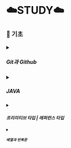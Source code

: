 # ☁️STUDY☁️

### **📝 기초**
<details>
  <summary><h5><strong>Git과 Github</strong></h5></summary>
  
  <small>
  **Git**<br>
    - 버전 제어 시스템<br><br>

  역할 <br>
    - repositories를 사용하여 프로젝트 관리<br>
    - 로컬 복사본에서 작업하기 위한 프로젝트 clone<br>
    - staging / commit<br>
    - branch / merge<br>
    - pull<br>
    - push<br><br>

  작업 과정<br>
    1. 폴더에서 Git 초기화 (init) > repository 만듦<br>
    2. 파일이 변경/추가/삭제 > 수정<br>
    3. stage에 추가할 수정된 파일 선택<br>
    4. staging된 파일 commit<br><br>

  Git을 사용하는 이유<br>
    - 개발자의 70% 이상이 사용중<br>
    - 어디서나 협업 가능<br>
    - 프로젝트 전체 내역 보기 가능<br>
    - 이전 버전으로 돌아가기 가능<br><br>

  Git 버전 확인 : git --version<br>
  DefaultBranch 확인 : git config --get init.defaultBranch<br>
  DefaultBranch 변경 : git config --global init.defaultBranch main<br><br>

  Git 설정 | user.name ,  user.email<br>
    - 로컬의 모든 저장소에 대한 사용자 이름과 이메일 설정<br>
    - git config --global user.name "사용자 이름"<br>
    - git config --global user.email "사용자 이메일"<br><br>

  mkdir | make directory <br>
    - 새로운 디렉토리(폴더)를 생성하는 명령어<br>
    - 현재 작업 중인 디렉토리 또는 지정된 경로에 새로운 디렉토리 생성<br>
    - mkdir workspace<br><br>
    
  cd | change directory<br>
    - 현재 작업 디렉토리를 변경하는 명령어<br>
    - 터미널에서 작업할 디렉토리 이동<br>
    - cd workspace<br><br>

  Git 초기화 : git init<br>
  Git 새파일 추가<br>
    - 빈 Repo에 파일 추가되면 모든 파일 추적 불가<br>
    - Git에서 추적하도록 하려면 파일 staging / staging 환경에 추가<br>
  Git 확인 : git status<br><br>

  Git Staging 환경<br>
    - 작업하는 동안 파일 추가/편집/제거 가능<br>
    - 작업의 일부를 완료할 때마다 Staging 환경에 추가해야함<br>
    - Staging된 파일은 작업 중인 저장소에 commit할 준비가 된 파일<br><br>

  git 폴더에 저장 > staging 환경에 추가 > commit<br>
  staging 환경에 추가 : git add 파일명<br>
  현재 디렉터리에 모든 파일을 staging 환경에 추가 : git add --all<br><br>

  Git Commit<br>
    - commit해야 진행 상황과 변경 사항 추적 가능<br>
    - commit할 때 commit message 포함 명확하게<br>
    - git commit -m "메시지 내용"<br><br>

  git status --short<br>
    - ?? : 추적되지 않은 파일<br>
    - A : 추가된 파일<br>
    - M : 수정된<br>
    - D : 삭제된<br><br>

  git commit -a -m "커밋 메시지"<br>
    - staging 환경 건너뛰고 바로 커밋 가능<br>
    - 권장하지 않음<br><br>

  커밋 로그 확인 : git log<br><br>

  Git 도움말<br>
    - git 명령어 -help : 특정 명령에 대해<br>
    - git 명령어 --all : 가능한 모든 명령 보기<br>
        - 터미널 목록보기에 갇히면, shift+G (목록끝 이동), q키로 종료<br><br>

  Git Branch<br>
    - 메인 repo의 새로운/별도의 버전<br>
    - main 브랜치에 영향을 주지 않고 프로젝트의 다양한 부분 작업<br>
    - 작업이 완료되면 기본 프로젝트와 병합 가능<br>
    - 작업 중인 프로젝트를 방해하거나 망가뜨리고 싶지 않을 때 : 새로운 branch 만들어서 작업<br>
        : git branch 브랜치명<br>
    - branch 확인 : git branch<br>
    - branch 변경(checkout) : git checkout 브랜치명<br>
    - 해당 branch가 없으면 새 branch 생성하고 이동 : git checkout -b 브랜치명<br><br>

  Branch 병합 (Merge)<br>
    - 메인 branch에서 작업<br>
    - git merge "병합할 branch명"<br>
    - 병합 후 임시 브런치 삭제 : git branch -d 브랜치명<br><br>

  git remote add origin 리모트repoURL<br><br>

  git push --set-upstream origin main<br>
    - main 브랜치를 originURL에 push, 기본 remote branch 설정<br>
    - 처음 인증 에러가 나면 : git credential -cache exit<br>
  </small>
</details>


<details>
  <summary><h5><strong>JAVA</strong></h5></summary>

  
  <small>
  **JAVA**<br><br>

  줄바꿈<br>
    - System.out.println : 줄바꿈 O<br>
    - System.out.print : 줄바꿈 X<br><br>

  주석 처리<br>
    - 짧은 주석 : //<br>
    - 긴 주석 : /* */<br><br>

  메서드<br>
    - nextInt() : 정수를 가져오는 메서드<br>
    - nextDouble() : 실수를 가져오는 메서드<br><br>

  변수 : 데이터를 저장하는 메모리 공간, 선언과 초기화<br>
  데이터타입<br>
    - 정수형<br>
        int age = 24;<br>
        long population = 890000000000L;<br>
    - 실수형<br>
        double height = 169.4;<br>
        float weight = 70.5f;<br>
    - 문자형<br>
        char ch = '3';<br>
    - 논리형 | true/false<br>
        boolean isStudent = true;<br> <br>
  System.out.println("Age: " + age);<br>
    > 결과 : 24<br>

  명시적 형 변환(타입 캐스팅) : 큰 타입에서 작은 타입으로 수동 변환<br>
    double pi = 3.14;<br>
    int truncatedPi = (int) pi;<br>
    System.out.println("pi: "+ pi+", truncatedPi: " + truncatedPi);<br>
      > 결과 : pi: 3.14, truncatedPi: 3<br><br>

  연산자<br>
    - 산술연산자 : +, -, *, /<br>
    - 비교연산자 : ==, !=, >, <, <=, >=<br>
    - 논리연산자 : &&, ||, !<br><br>

  수를 입력받아 홀수인지 짝수인지 판별하는 프로그램<br><br>
    System.out.print("Enter number: ");<br>
    int num = sc.nextInt();<br>
    if (num % 2 == 0) {<br>
      System.out.println(num + " is an even number.");<br>
    } else {<br>
      System.out.println(num + " is an odd number.");<br>
    }
    if (num < 10) {<br>
			System.out.println(num + "은 한 자리 숫자입니다.");<br>
	 }<br>
		elseif (num < 100) { <br>
			System.out.println(num + "은 두 자리 숫자입니다.");<br>
	 }<br>
		else if (num < 1000) {<br>
			System.out.println(num + "은 세 자리 숫자입니다.");<br>
	 }<br><br>

  Switch문<br>
  	- switch문의 변수는 프리미티브 타입이어야 함<br><br>
  switch(num) {<br>
	case 1 : System.out.println("일");<br>
 		break;<br>
	case 2 : System.out.println("이");<br>
 		break;<br>
	default:<br>
 		System.out.println("아무것도 아님");<br>
	 	break;<br>
	 }<br><br>

 반복문<br>
 	- for : 고정된 횟수만큼 사용<br>
	* for(초기식; 조건식; 증감식)<br>
 	- while문 : 조건식이 참인동안 반복<br>
	- do~while문 : 코드 블록을 먼저 실행하고, 조건이 참이면 반복문 실행<br><br>
</details>

<details>
	<summary><h5><strong>프리미티브 타입 | 레퍼런스 타입</strong></h5></summary>

 <small>
 	변수 : 데이터를 보관하는 장소(memory)<br>
	- primitive 타입<br>
 			- 기본적인 데이터 타입(int/float 등)<br>
			- 값 자체를 저장<br>
	- reference 타입<br>
 			- 객체나 배열 같은 데이터 구조의 참조(주소)를 저장<br>
			- String, 객체<br>
	- 변수는 사용 전에 반드시 선언되어 있어야함
 	* 선언이란, '이름', '타입'을 지정하는 것<br><br>

 primitive 타입<br>
 	- 8가지 기본 데이터 타입<br>
		1. byte(1byte) : 정수<br>
		2. short(2bytes) : 정수<br>
		3. int(4bytes) : 정수<br>
		4. long(8bytes) : 정수<br>
		5. float(4bytes) : 실수<br>
		6. double(8bytes) : 실수<br>
		7. char(2bytes) : 문자 하나<br>
		8. boolean (not defined) : true, false<br><br>

 	- 기본 값을 가짐 | 정수 0, 실수 0.0 <br>
	- 값에 직접 접근하기 때문에 연산 속도가 빠름<br>
 	- 단순한 값을 저장하는 데 사용 | 추가적인 메서드나 속성을 가지지 않음<br><br>

reference 타입<br>
	- String(문자열) 포함 그 외 나머지 모두<br>
 	- reference 타입의 변수의 기본값은 항상 "NULL" | NULL은 어떤 객체도 참조하고 있지 않음을 의미<br>
	- 메모리 주소를 통해 값에 접근 | primitive 타입에 비해 상대적으로 접근속도가 느림<br>
 	- 객체이므로 메서드와 속성을 포함<br>
		 * 더 복잡한 동작화 데이터 관리가 가능<br>
	 	 * 메서드와 속성에 접근하기 위해서 멤버 연산자(.)를 사용<br><br>

* Java는 primitive 타입과 reference 타입 간의 변환을 위해 오토박싱과 언박싱을 제공함<br><br>

오토박싱(autoboxing)<br>
	- primitive 타입의 값을 해당하는 wrapper class 객체로 자동 변환하는 과정<br>
 	- Integer reflnteger = 5;<br>
	- primitive 값 5가 Integer 객체로 자동 변환<br><br>

언박싱(unboxing)<br>
	- wrapper class 객체에서 primitive 타입의 값을 자동으로 추출하는 과정<br>
 	- int primitiveInt = reflnteger;<br>
	- Integer 객체를 다시 기본형 int로 자동 변환<br><br>
</details>

<details>
	<summary><h5><strong>배열과 반복문</strong></h5></summary>

 <small>
 **배열**<br>
  - 동일한 타입의 데이터를 연속적으로 저장하는 데이터 구조<br>
  - 배열의 변수는 참조형 변수(래퍼런스 타입)<br>
  - 인덱스와 값을 일대일 대응해 관리하는 자료구조<br>
  - 어떤 위치에 있는 데이터든 한 번에 접근 가능<br>
  - 배열의 크기는 생성 시에 결정, 이후 변경 불가능<br>
  - 순차적 접근 / 임의 접근 모두 가능<br><br>

배열 선언 : 타입[] 변수명;<br>
  	    int[] numbers; | 정수형 배열 선언<br><br>

정적 초기화<br>
  	- 배열을 생성하면서 동시에 초기값을 지정<br>
   	- int[] numbers = {2, 4, 6, 8, 10}; | 선언과 동시에 초기화<br>
동적 초기화<br>
  	- 배열을 생성할 때 크기만 지정, 이후에 각 요소에 값을 할당<br>
   	- String[] names = new String[5]; | 선언과 동시에 초기화<br>
     	- String[] names; | 선언<br>
          names = new String[5]; | 초기화<br><br>

배열의 길이<br>
   	- .length 속성을 통해 배열의 길이(요소의 길이)를 알 수 있음<br>
    	- numbers.length<br><br>

배열 요소에 접근 및 수정<br>
	- 접근 : 인덱스 사용해서 배열의 특정 요소에 접근<br>
 		인덱스는 0부터 시작 | numbers[0]<br>
   	- 수정 : 특정 인덱스 요소에 새로운 값을 할당해서 배열의 요소를 수정<br>
    		numbers[0] = 1;<br><br>

배열의 요소 순회<br>
	- for 반복문 : for 반복문을 사용해서 배열의 모든 요소 순회<br>
 		      for(int i=0; i<numbers.length; i++)<br>
	 		{ numbers[i] = i; }<br>
    	- 향상된 for문 (for-each문)<br>
 		      for(int num:numbers)<br>
	 		{ num }<br><br>
2차원 배열<br>
	- 행과 열을 가진 테이블 형태의 데이터 구조<br>
 	- 배열의 배열로 구현<br>
  	- 매트릭스, 테이블 데이터, 그리드와 같은 복잡한 데이터 구조를 효율적으로 표현 가능<br>
   	- 인덱스 접근 | [행 인덱스][열 인덱스]<br>
    		int[][] arr = {{1,2,3},{4,5,6}}; | 2행 3열의 2차원 배열<br><br>
     
     
	  
	

  
  









   
</details>

